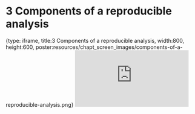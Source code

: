 # 3 Components of a reproducible analysis
 
{type: iframe, title:3 Components of a reproducible analysis, width:800, height:600, poster:resources/chapt_screen_images/components-of-a-reproducible-analysis.png}
![](https://hutchdatascience.org/Tools_for_Reproducible_Workflows_in_R/components-of-a-reproducible-analysis.html)
 

 
